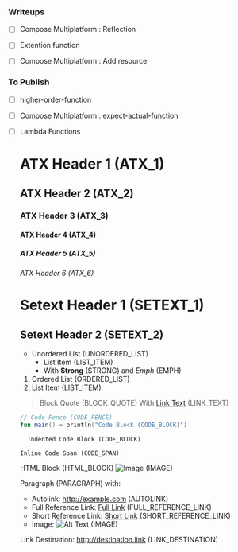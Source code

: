 ### Writeups

- [ ] Compose Multiplatform : Reflection 
- [ ] Extention function
- [ ] Compose Multiplatform : Add resource







### To Publish
- [ ] higher-order-function
- [ ] Compose Multiplatform : expect-actual-function
- [ ] Lambda Functions




    # ATX Header 1 (ATX_1)
    
    ## ATX Header 2 (ATX_2)
    
    ### ATX Header 3 (ATX_3)
    
    #### ATX Header 4 (ATX_4)
    
    ##### ATX Header 5 (ATX_5)
    
    ###### ATX Header 6 (ATX_6)
    
    Setext Header 1 (SETEXT_1)
    =========================
    
    Setext Header 2 (SETEXT_2)
    -------------------------
    
    * Unordered List (UNORDERED_LIST)
      - List Item (LIST_ITEM)
      - With **Strong** (STRONG) and *Emph* (EMPH)
    
    1. Ordered List (ORDERED_LIST)
    2. List Item (LIST_ITEM)
    
    > Block Quote (BLOCK_QUOTE)
    > With [Link Text](http://example.com) (LINK_TEXT)
    
    ```kotlin
    // Code Fence (CODE_FENCE)
    fun main() = println("Code Block (CODE_BLOCK)")
    ```
    
        Indented Code Block (CODE_BLOCK)
    
    `Inline Code Span (CODE_SPAN)`
    
    <div>
        HTML Block (HTML_BLOCK)
        <img src="image.jpg" alt="Image (IMAGE)">
    </div>
    
    Paragraph (PARAGRAPH) with:
    - Autolink: <http://example.com> (AUTOLINK)
    - Full Reference Link: [Full Link][1] (FULL_REFERENCE_LINK)
    - Short Reference Link: [Short Link][] (SHORT_REFERENCE_LINK)
    - Image: ![Alt Text][img1] (IMAGE)
    
    [1]: http://full.link "Link Title (LINK_TITLE)"
    [Short Link]: http://short.link (LINK_DESTINATION)
    [img1]: image.jpg "Image Title (LINK_TITLE)"
    
    [Link Label]: http://label.link (LINK_DEFINITION)
    Link Destination: http://destination.link (LINK_DESTINATION)




